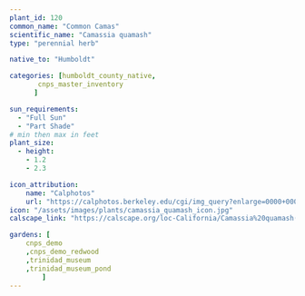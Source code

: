 ```yaml
---
plant_id: 120
common_name: "Common Camas"
scientific_name: "Camassia quamash"
type: "perennial herb"

native_to: "Humboldt"

categories: [humboldt_county_native,
       cnps_master_inventory
      ]

sun_requirements:
  - "Full Sun"
  - "Part Shade"
# min then max in feet
plant_size:
  - height: 
    - 1.2
    - 2.3

icon_attribution: 
    name: "Calphotos"
    url: "https://calphotos.berkeley.edu/cgi/img_query?enlarge=0000+0000+0810+0644" 
icon: "/assets/images/plants/camassia_quamash_icon.jpg" 
calscape_link: "https://calscape.org/loc-California/Camassia%20quamash(%20)"

gardens: [
    cnps_demo
    ,cnps_demo_redwood
    ,trinidad_museum
    ,trinidad_museum_pond
        ]
---
```

